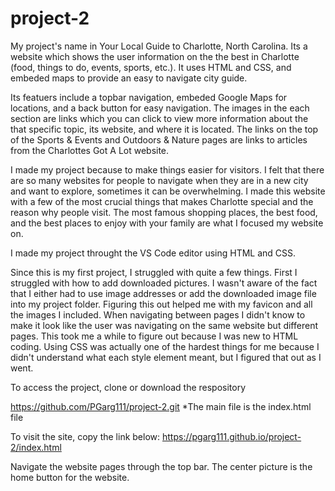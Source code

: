 # project-2
My project's name in Your Local Guide to Charlotte, North Carolina. Its a website which shows the user information on the the best in Charlotte (food, things to do, events, sports, etc.). It uses HTML and CSS, and embeded maps to provide an easy to navigate city guide. 

Its featuers include a topbar navigation, embeded Google Maps for locations, and a back button for easy navigation. The images in the each section are links which you can click to view more information about the that specific topic, its website, and where it is located. The links on the top of the Sports & Events and Outdoors & Nature pages are links to articles from the Charlottes Got A Lot website. 

I made my project because to make things easier for visitors. I felt that there are so many websites for people to navigate when they are in a new city and want to explore, sometimes it can be overwhelming. I made this website with a few of the most crucial things that makes Charlotte special and the reason why people visit. The most famous shopping places, the best food, and the best places to enjoy with your family are what I focused my website on. 

I made my project throught the VS Code editor using HTML and CSS. 

Since this is my first project, I struggled with quite a few things. First I struggled with how to add downloaded pictures. I wasn't aware of the fact that I either had to use image addresses or add the downloaded image file into my project folder. Figuring this out helped me with my favicon and all the images I included. When navigating between pages I didn't know to make it look like the user was navigating on the same website but different pages. This took me a while to figure out because I was new to HTML coding. Using CSS was actually one of the hardest things for me because I didn't understand what each style element meant, but I figured that out as I went. 


To access the project, clone or download the respository 

https://github.com/PGarg111/project-2.git
*The main file is the index.html file

To visit the site, copy the link below:
https://pgarg111.github.io/project-2/index.html

Navigate the website pages through the top bar. The center picture is the home button for the website. 


